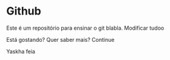 # Github 






Este é um repositório para ensinar o git blabla.
Modificar tudoo


Está gostando? Quer saber mais? Continue

Yaskha feia

